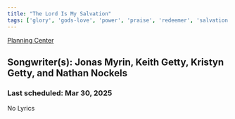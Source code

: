 ```yaml
---
title: "The Lord Is My Salvation"
tags: ['glory', 'gods-love', 'power', 'praise', 'redeemer', 'salvation']
---
```


[Planning Center](https://services.planningcenteronline.com/songs/17210944)

## Songwriter(s): Jonas Myrin, Keith Getty, Kristyn Getty, and Nathan Nockels
### Last scheduled: Mar 30, 2025          

No Lyrics
